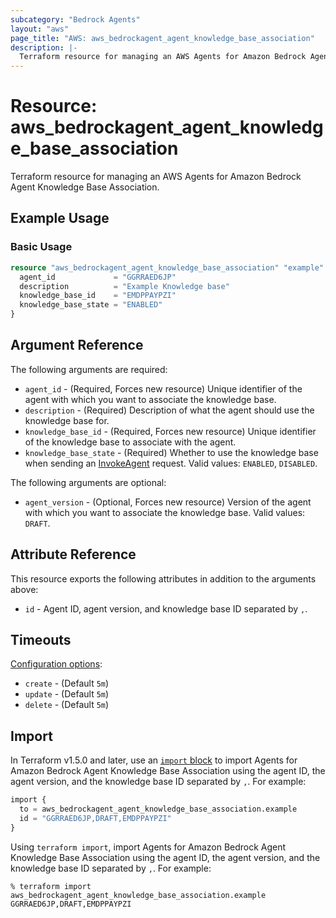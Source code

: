 ```yaml
---
subcategory: "Bedrock Agents"
layout: "aws"
page_title: "AWS: aws_bedrockagent_agent_knowledge_base_association"
description: |-
  Terraform resource for managing an AWS Agents for Amazon Bedrock Agent Knowledge Base Association.
---
```

# Resource: aws_bedrockagent_agent_knowledge_base_association

Terraform resource for managing an AWS Agents for Amazon Bedrock Agent Knowledge Base Association.

## Example Usage

### Basic Usage

```terraform
resource "aws_bedrockagent_agent_knowledge_base_association" "example" {
  agent_id             = "GGRRAED6JP"
  description          = "Example Knowledge base"
  knowledge_base_id    = "EMDPPAYPZI"
  knowledge_base_state = "ENABLED"
}
```

## Argument Reference

The following arguments are required:

* `agent_id` - (Required, Forces new resource) Unique identifier of the agent with which you want to associate the knowledge base.
* `description` - (Required) Description of what the agent should use the knowledge base for.
* `knowledge_base_id` - (Required, Forces new resource) Unique identifier of the knowledge base to associate with the agent.
* `knowledge_base_state` - (Required) Whether to use the knowledge base when sending an [InvokeAgent](https://docs.aws.amazon.com/bedrock/latest/APIReference/API_agent-runtime_InvokeAgent.html) request. Valid values: `ENABLED`, `DISABLED`.

The following arguments are optional:

* `agent_version` - (Optional, Forces new resource) Version of the agent with which you want to associate the knowledge base. Valid values: `DRAFT`.

## Attribute Reference

This resource exports the following attributes in addition to the arguments above:

* `id` - Agent ID, agent version, and knowledge base ID separated by `,`.

## Timeouts

[Configuration options](https://developer.hashicorp.com/terraform/language/resources/syntax#operation-timeouts):

* `create` - (Default `5m`)
* `update` - (Default `5m`)
* `delete` - (Default `5m`)


## Import

In Terraform v1.5.0 and later, use an [`import` block](https://developer.hashicorp.com/terraform/language/import) to import Agents for Amazon Bedrock Agent Knowledge Base Association using the agent ID, the agent version, and the knowledge base ID separated by `,`. For example:

```terraform
import {
  to = aws_bedrockagent_agent_knowledge_base_association.example
  id = "GGRRAED6JP,DRAFT,EMDPPAYPZI"
}
```

Using `terraform import`, import Agents for Amazon Bedrock Agent Knowledge Base Association using the agent ID, the agent version, and the knowledge base ID separated by `,`. For example:

```console
% terraform import aws_bedrockagent_agent_knowledge_base_association.example GGRRAED6JP,DRAFT,EMDPPAYPZI
```
